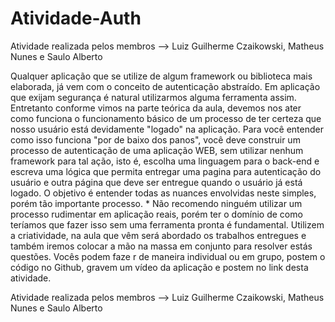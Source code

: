 # Atividade-Auth
Atividade realizada pelos membros --> Luiz Guilherme Czaikowski, Matheus Nunes e Saulo Alberto


Qualquer aplicação que se utilize de algum framework ou biblioteca mais elaborada, já vem com o conceito de autenticação abstraído.  Em aplicação que exijam segurança é natural utilizarmos alguma ferramenta assim. Entretanto conforme vimos na parte teórica da aula, devemos nos ater como funciona o funcionamento básico de um processo de ter certeza que nosso usuário está devidamente "logado" na aplicação.   Para você entender como isso funciona "por de baixo dos panos", você deve construir um processo de autenticação de uma aplicação WEB, sem utilizar nenhum framework para tal ação, isto é, escolha uma linguagem para o back-end e escreva uma lógica que permita entregar uma pagina para autenticação do usuário e outra página que deve ser entregue quando o usuário já está logado.    O objetivo é entender todas as nuances envolvidas neste simples, porém tão importante processo.   * Não recomendo ninguém utilizar um processo rudimentar em aplicação reais, porém ter o domínio de como teríamos que fazer isso sem uma ferramenta pronta é fundamental.    Utilizem a criatividade, na aula que vêm será abordado os trabalhos entregues e também iremos colocar a mão na massa em conjunto para resolver estás questões.    Vocês podem faze r de maneira individual ou em grupo, postem o código no Github, gravem um vídeo da aplicação e postem no link desta atividade.


Atividade realizada pelos membros --> Luiz Guilherme Czaikowski, Matheus Nunes e Saulo Alberto

